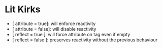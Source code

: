 # Lit Kirks

- [ attribute = true]: will enforce reactivity
- [ attribute = false]: will disable reactivity
- [ reflect = true ]: will force attribute on tag even if empty
- [ reflect = false ]: preserves reactivity without the previous behaviour
